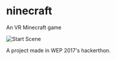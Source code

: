 # ninecraft
An VR Minecraft game

![Start Scene](http://imgur.com/a/iSq0K)  


A project made in WEP 2017's hackerthon. 

